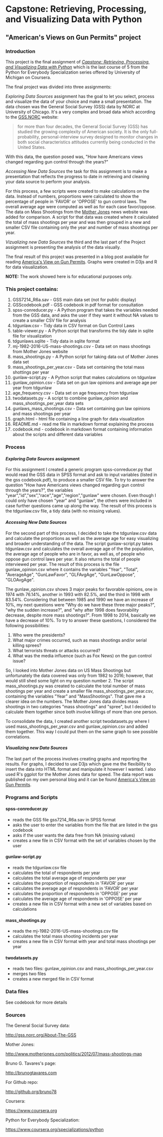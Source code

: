 # Capstone: Retrieving, Processing, and Visualizing Data with Python
## "American's Views on Gun Permits" project

### Introduction

This project is the final assignment of [*Capstone: Retrieving, Processing, and Visualizing Data with Python*](https://www.coursera.org/learn/python-capstone) which is the last course of 5 from the Python for Everybody Specialization series offered by University of Michigan on Coursera.

The final project was divided into three assignments:

*Exploring Data Sources* assignment has the goal to let you select, process and visualize the data of your choice and make a small presentation. The data chosen was the General Social Survey (GSS) data by NORC at University of Chicago. It's a very complex and broad data which according to the [GSS.NORC](http://gss.norc.org/About-The-GSS) website:

>for more than four decades, the General Social Survey (GSS) has studied the growing complexity of American society. It is the only full-probability, personal-interview survey designed to monitor changes in both social characteristics attitudes currently being conducted in the United States.

With this data, the question posed was, "How have Americans views changed regarding gun control through the years?"

*Accessing New Data Sources* the task for this assignment is to make a presentation that reflects the progress to date in retrieving and cleaning your data source to perform your analysis.

For this process, a few scripts were created to make calculations on the data. Instead of numbers, proportions were calculated to show the percentage of people in 'FAVOR' or 'OPPOSE' to gun control laws. The overall average age were computed as well as for each case favor/oppose. The data on Mass Shootings from the [Mother Jones](http://www.motherjones.com/politics/2012/07/mass-shootings-map) news website was added for comparison. A script for that data was created where it calculated the total of mass shootings per year and was then grouped in a new and smaller CSV file containing only the year and number of mass shootings per year.

*Vizualizing new Data Sources* the third and the last part of the Project assignment is presenting the analysis of the data visually.

The final result of this project was presented in a blog post available for reading [America's View on Gun Permits](http://brunogtavares.com/2016/09/16/gun-control-laws.html). Graphs were created in D3js and R for data visualization.


**NOTE:** The work showed here is for educational purposes only.

### This project contains:

1. GSS7214_R6a.sav - GSS main data set (not for public display)
2. GSScodebook.pdf - GSS codebook in pdf format for consultation
3. spss-conreducer.py - A Python program that takes the variables needed from the GSS data, and asks the user if they want it without NA values to create a smaller CSV file for analysis
4. tdgunlaw.csv - Tidy data in CSV format on Gun Control Laws
5. table-viewer.py - A Python script that transforms the tidy date in sqlite file for visualization
6. tdgunlaws.sqlite - Tidy data in sqlite format
7. mj-1982-2016-US-mass-shootings.csv - Data set on mass shootings from Mother Jones website
8. mass_shootings.py - A Python script for taking data out of Mother Jones data set
9. mass_shootings_per_year.csv - Data set containing the total mass shottings per year
10. gunlaw-script.py - A Python script that makes calculations on tdgunlaw
11. gunlaw_opinion.csv - Data set on gun law opinions and average age per year from tdgunlaw
12. age_frequency.csv - Data set on age frequency from tdgunlaw  
13. twodatasets.py - A script to combine gunlaw_opinion and mass_shootings_per_year data sets
14. gunlaws_mass_shootings.csv - Data set containing gun law opinions and mass shootings per year
15. graph.html - html file containing a line graph for data visualization
16. README.md - read me file in markdown format explaining the process
17. codebook.md - codebook in markdown format containing information about the scripts and different data variables

### Process

#### *Exploring Data Sources* assignment

For this assignment I created a generic program spss-conreducer.py that would read the GSS data in SPSS format and ask to input variables (listed in the gss codebook.pdf), to produce a smaller CSV file. To try to answer the question "How have Americans views changed regarding gun control through the years?", the variables "year","id","sex","race","age","region","gunlaw" were chosen. Even though I could only have chosen "year" and "gunlaw", the others were included in case further questions came up along the way. The result of this process is the tdgunlaw.csv file, a tidy data (with no missing values).

#### *Accessing New Data Sources*

For the second part of this process, I decided to take the tdgunlaw.csv data and calculate the proportions as well as the average age for easy visualizing and broader understanding of the data. The script gunlaw-script.py takes tdgunlaw.csv and calculates the overall average age of the the population, the average age of people who are in favor, as well as, of people who oppose gun control laws per year. It also returns the total of people interviewed per year. The result of this process is the file gunlaw_opinion.csv where it contains the variables "Year", "Total", "AverageAge", "GunLawFavor", "GLFAvgAge", "GunLawOppose", "GLOAvgAge".

The gunlaw_opinion.csv shows 3 major peaks for favorable opinions, one in 1974 with 76.14%, another in 1993 with 82.5%, and the third in 1998 with 83.54%. Considering that between 1985 and 1990 we have an increase of 10%, my next questions were "Why do we have these three major peaks?", "why the sudden increase?", and "why after 1998 does favorability decrease, despite more mass shootings?". From 1998 to 2014, basically we have a decrease of 10%. To try to answer these questions, I considered the following possibilities:

1. Who were the presidents?
2. What major crimes occurred, such as mass shootings and/or serial killing sprees?
3. What terrorists threats or attacks occurred?
4. What was the media influence (such as Fox News) on the gun control issue?

So, I looked into Mother Jones data on US Mass Shootings but unfortunately the data covered was only from 1982 to 2016; however, that would still shed some light on my question number 2. The script mass_shootings.py was created to calculate the total number of mass shootings per year and create a smaller file mass_shootings_per_year.csv, containing the variables "Year" and "MassShootings". That gave me a clearer idea on the numbers. The Mother Jones data divides mass shootings in two categories "mass shootings" and "spree", but I decided to calculate them together since both involve killings of more than one person.  

To consolidate the data, I created another script twodatasets.py where I used mass_shootings_per_year.csv and gunlaw_opinion.csv and added them together. This way I could put them on the same graph to see possible correlations.

#### *Visualizing new Data Sources*

The last part of the process involves creating graphs and reporting the results. For graphs, I decided to use D3js which gave me the flexibility to insert the data into HTML format and manipulate it however I wanted. I also used R's ggplot for the Mother Jones data for speed. The data report was published on my own personal blog and it can be found [America's View on Gun Permits](http://brunogtavares.com/2016/09/16/gun-control-laws.html).

### Programs and Scripts

#### spss-conreducer.py

* reads the GSS file gss7214_R6a.sav in SPSS format
* asks the user to enter the variables from the file that are listed in the gss codebook
* asks if the user wants the data free from NA (missing values)
* creates a new file in CSV format with the set of variables chosen by the user

#### gunlaw-script.py

* reads the tdgunlaw.csv file
* calculates the total of respondents per year
* calculates the total average age of respondents per year
* calculates the proportion of respondents in 'FAVOR' per year
* calculates the average age of respondents in 'FAVOR' per year
* calculates the proportion of respondents in 'OPPOSE' per year
* calculates the average age of respondents in 'OPPOSE' per year
* creates a new file in CSV format with a new set of variables based on calculations

#### mass_shootings.py

* reads the mj-1982-2016-US-mass-shootings.csv file
* calculates the total mass shooting incidents per year
* creates a new file in CSV format with year and total mass shootings per year

#### twodatasets.py

* reads two files: gunlaw_opinion.csv and mass_shootings_per_year.csv
* merges two files
* creates a new merged file in CSV format

### Data files

See codebook for more details

### Sources

The General Social Survey data:

<http://gss.norc.org/About-The-GSS>

Mother Jones:

<http://www.motherjones.com/politics/2012/07/mass-shootings-map>

Bruno G. Tavares's page:

<http://brunogtavares.com>

For Github repo:

<http://github.org/bruno78>

Coursera:

<https://www.coursera.org>

Python for Everybody Specialization:

<https://www.coursera.org/specializations/python>
